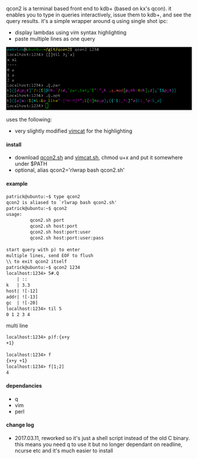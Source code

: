 qcon2 is a terminal based front end to kdb+ (based on kx's qcon). it enables you to type in queries interactively, issue them to kdb+, and see the query results. it's a simple wrapper around q using single shot ipc:

- display lambdas using vim syntax highlighting
- paste multiple lines as one query

![alt tag](https://raw.githubusercontent.com/patmok/qcon2/master/Capture.PNG)

uses the following:

- very slightly modified [vimcat](https://github.com/vim-scripts/vimcat) for the highlighting 

#### install
- download [qcon2.sh](https://raw.githubusercontent.com/patmok/qcon2/master/qcon2.sh) and [vimcat.sh](https://raw.githubusercontent.com/patmok/qcon2/master/vimcat.sh), chmod u+x and put it somewhere under $PATH
- optional, alias qcon2='rlwrap bash qcon2.sh'

#### example
```
patrick@ubuntu:~$ type qcon2
qcon2 is aliased to `rlwrap bash qcon2.sh'
patrick@ubuntu:~$ qcon2
usage:
         qcon2.sh port
         qcon2.sh host:port
         qcon2.sh host:port:user
         qcon2.sh host:port:user:pass

start query with p) to enter
multiple lines, send EOF to flush
\\ to exit qcon2 itself
patrick@ubuntu:~$ qcon2 1234
localhost:1234> 5#.Q
    | ::
k   | 3.3
host| ![-12]
addr| ![-13]
gc  | ![-20]
localhost:1234> til 5
0 1 2 3 4
```

multi line
```
localhost:1234> p)f:{x+y
+1}

localhost:1234> f
{x+y +1}
localhost:1234> f[1;2]
4

```

#### dependancies

- q
- vim
- perl

#### change log

- 2017.03.11, reworked so it's just a shell script instead of the old C binary. this means you need q to use it but no longer dependant on readline, ncurse etc and it's much easier to install

